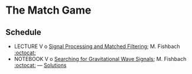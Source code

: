# The Match Game

## Schedule

 * LECTURE V  o  [Signal Processing and Matched Filtering](SignalProcessingAndMatchedFiltering.pdf); M. Fishbach [:octocat:](https://github.com/mfishbach)
 * NOTEBOOK V  o  [Searching for Gravitational Wave Signals](MatchedFilteringTutorial.ipynb); M. Fishbach [:octocat:](https://github.com/mfishbach) — [Solutions](MatchedFilteringTutorialSolutions.ipynb)
